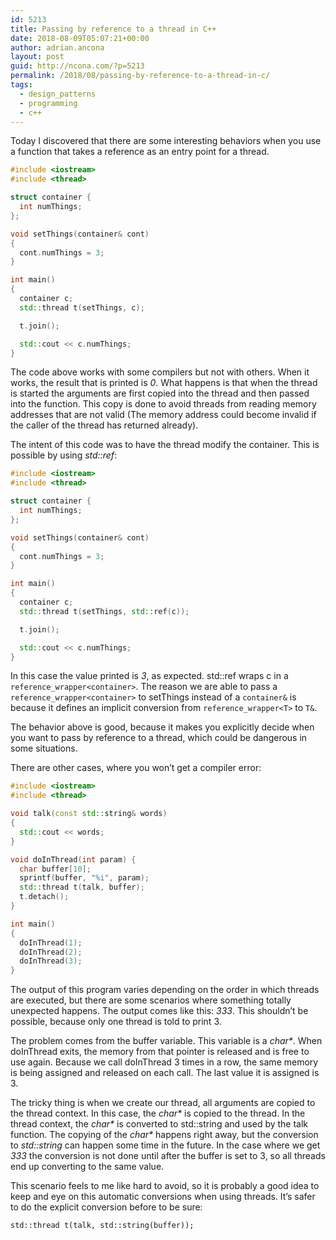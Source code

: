 ```yaml
---
id: 5213
title: Passing by reference to a thread in C++
date: 2018-08-09T05:07:21+00:00
author: adrian.ancona
layout: post
guid: http://ncona.com/?p=5213
permalink: /2018/08/passing-by-reference-to-a-thread-in-c/
tags:
  - design_patterns
  - programming
  - c++
---
```

Today I discovered that there are some interesting behaviors when you use a function that takes a reference as an entry point for a thread.

```cpp
#include <iostream>
#include <thread>

struct container {
  int numThings;
};

void setThings(container& cont)
{
  cont.numThings = 3;
}

int main()
{
  container c;
  std::thread t(setThings, c);

  t.join();

  std::cout << c.numThings;
}
```

<!--more-->

The code above works with some compilers but not with others. When it works, the result that is printed is _0_. What happens is that when the thread is started the arguments are first copied into the thread and then passed into the function. This copy is done to avoid threads from reading memory addresses that are not valid (The memory address could become invalid if the caller of the thread has returned already).

The intent of this code was to have the thread modify the container. This is possible by using _std::ref_:

```cpp
#include <iostream>
#include <thread>

struct container {
  int numThings;
};

void setThings(container& cont)
{
  cont.numThings = 3;
}

int main()
{
  container c;
  std::thread t(setThings, std::ref(c));

  t.join();

  std::cout << c.numThings;
}
```

In this case the value printed is _3_, as expected. std::ref wraps c in a `reference_wrapper<container>`. The reason we are able to pass a `reference_wrapper<container>` to setThings instead of a `container&` is because it defines an implicit conversion from `reference_wrapper<T>` to `T&`.

The behavior above is good, because it makes you explicitly decide when you want to pass by reference to a thread, which could be dangerous in some situations.

There are other cases, where you won&#8217;t get a compiler error:

```cpp
#include <iostream>
#include <thread>

void talk(const std::string& words)
{
  std::cout << words;
}

void doInThread(int param) {
  char buffer[10];
  sprintf(buffer, "%i", param);
  std::thread t(talk, buffer);
  t.detach();
}

int main()
{
  doInThread(1);
  doInThread(2);
  doInThread(3);
}
```

The output of this program varies depending on the order in which threads are executed, but there are some scenarios where something totally unexpected happens. The output comes like this: _333_. This shouldn&#8217;t be possible, because only one thread is told to print 3.

The problem comes from the buffer variable. This variable is a _char*_. When doInThread exits, the memory from that pointer is released and is free to use again. Because we call doInThread 3 times in a row, the same memory is being assigned and released on each call. The last value it is assigned is 3.

The tricky thing is when we create our thread, all arguments are copied to the thread context. In this case, the _char*_ is copied to the thread. In the thread context, the _char*_ is converted to std::string and used by the talk function. The copying of the _char*_ happens right away, but the conversion to _std::string_ can happen some time in the future. In the case where we get _333_ the conversion is not done until after the buffer is set to 3, so all threads end up converting to the same value.

This scenario feels to me like hard to avoid, so it is probably a good idea to keep and eye on this automatic conversions when using threads. It&#8217;s safer to do the explicit conversion before to be sure:

```
std::thread t(talk, std::string(buffer));
```
